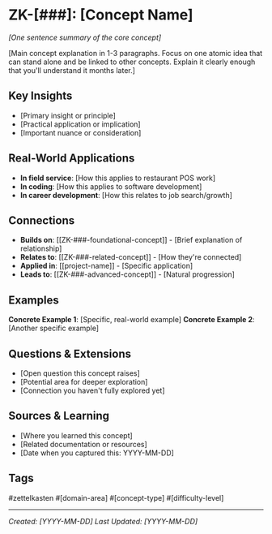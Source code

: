 # ZK-[###]: [Concept Name]

*[One sentence summary of the core concept]*

[Main concept explanation in 1-3 paragraphs. Focus on one atomic idea that can stand alone and be linked to other concepts. Explain it clearly enough that you'll understand it months later.]

## Key Insights
- [Primary insight or principle]
- [Practical application or implication]
- [Important nuance or consideration]

## Real-World Applications
- **In field service**: [How this applies to restaurant POS work]
- **In coding**: [How this applies to software development]
- **In career development**: [How this relates to job search/growth]

## Connections
- **Builds on**: [[ZK-###-foundational-concept]] - [Brief explanation of relationship]
- **Relates to**: [[ZK-###-related-concept]] - [How they're connected]
- **Applied in**: [[project-name]] - [Specific application]
- **Leads to**: [[ZK-###-advanced-concept]] - [Natural progression]

## Examples
**Concrete Example 1**: [Specific, real-world example]
**Concrete Example 2**: [Another specific example]

## Questions & Extensions
- [Open question this concept raises]
- [Potential area for deeper exploration]
- [Connection you haven't fully explored yet]

## Sources & Learning
- [Where you learned this concept]
- [Related documentation or resources]
- [Date when you captured this: YYYY-MM-DD]

## Tags
#zettelkasten #[domain-area] #[concept-type] #[difficulty-level]

---
*Created: [YYYY-MM-DD]*
*Last Updated: [YYYY-MM-DD]*